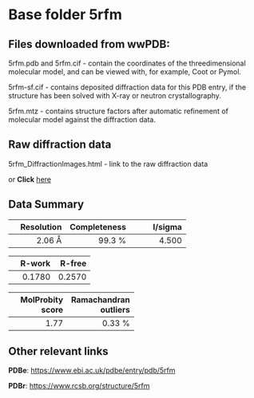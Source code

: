 # Base folder 5rfm

## Files downloaded from wwPDB:

5rfm.pdb and 5rfm.cif - contain the coordinates of the threedimensional molecular model, and can be viewed with, for example, Coot or Pymol.

5rfm-sf.cif - contains deposited diffraction data for this PDB entry, if the structure has been solved with X-ray or neutron crystallography.

5rfm.mtz - contains structure factors after automatic refinement of molecular model against the diffraction data.

## Raw diffraction data

5rfm_DiffractionImages.html - link to the raw diffraction data 

or **Click** [here](https://zenodo.org/record/3731480) 

## Data Summary
|   | Resolution | Completeness| I/sigma |
|---|-------------:|----------------:|--------------:|
|   |2.06 Å|99.3  %|<img width=50/>4.500|

|   | **R-work**| **R-free**   
|---|-------------:|----------------:|           
||0.1780|0.2570|

|   |**MolProbity<br>score**| **Ramachandran<br>outliers** 
|---|-------------:|----------------:|
||1.77|0.33 %|

## Other relevant links 
**PDBe**:  https://www.ebi.ac.uk/pdbe/entry/pdb/5rfm
 
**PDBr**: https://www.rcsb.org/structure/5rfm 

